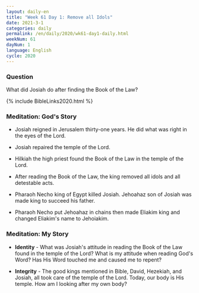 ```yaml
---
layout: daily-en
title: "Week 61 Day 1: Remove all Idols"
date: 2021-3-1 
categories: daily
permalink: /en/daily/2020/wk61-day1-daily.html
weekNum: 61
dayNum: 1
language: English
cycle: 2020
---
```


### Question     
What did Josiah do after finding the Book of the Law?

{% include BibleLinks2020.html %} 

### Meditation: God's Story   
+ Josiah reigned in Jerusalem thirty-one years. He did what was right in the eyes of the Lord. 

+ Josiah repaired the temple of the Lord. 

+ Hilkiah the high priest found the Book of the Law in the temple of the Lord. 

+ After reading the Book of the Law, the king removed all idols and all detestable acts. 

+ Pharaoh Necho king of Egypt killed Josiah. Jehoahaz son of Josiah was made king to succeed his father. 

+ Pharaoh Necho put Jehoahaz in chains then made Eliakim king and changed Eliakim's name to Jehoiakim. 

### Meditation: My Story   
+ **Identity** - What was Josiah's attitude in reading the Book of the Law found in the temple of the Lord? What is my attitude when reading God's Word? Has His Word touched me and caused me to repent? 

+ **Integrity** - The good kings mentioned in Bible, David, Hezekiah, and Josiah, all took care of the temple of the Lord. Today, our body is His temple. How am I looking after my own body? 